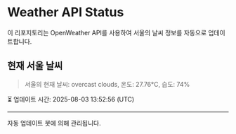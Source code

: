 
# Weather API Status

이 리포지토리는 OpenWeather API를 사용하여 서울의 날씨 정보를 자동으로 업데이트합니다.

## 현재 서울 날씨
> 서울의 현재 날씨: overcast clouds, 온도: 27.76°C, 습도: 74%

⏳ 업데이트 시간: 2025-08-03 13:52:56 (UTC)

---
자동 업데이트 봇에 의해 관리됩니다.
